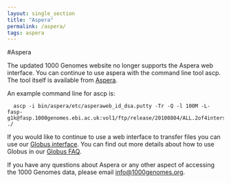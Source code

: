 ```yaml
---
layout: single_section
title: "Aspera"
permalink: /aspera/
tags: aspera
---
```

#Aspera

The updated 1000 Genomes website no longer supports the Aspera web interface. You can continue to use aspera with the command line tool ascp. The tool itself is available from [Aspera](http://asperasoft.com/software/transfer-clients/connect-web-browser-plug-in/). 

An example command line for ascp is:

      ascp -i bin/aspera/etc/asperaweb_id_dsa.putty -Tr -Q -l 100M -L- fasp-g1k@fasp.1000genomes.ebi.ac.uk:vol1/ftp/release/20100804/ALL.2of4intersection.20100804.genotypes.vcf.gz ./

If you would like to continue to use a web interface to transfer files you can use our [Globus interface](https://gridcf.org/gct-docs/latest/gridftp/pi/index.html). You can find out more details about how to use Globus in our [Globus FAQ](/faq/can-i-access-1000-genomes-data-globus-online).

If you have any questions about Aspera or any other aspect of accessing the 1000 Genomes data, please email [info@1000genomes.org](mailto:info@1000genomes.org).
